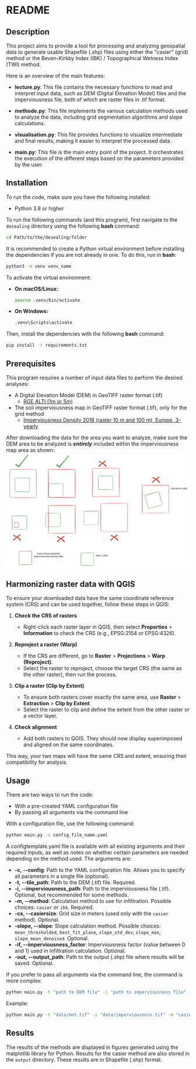 # README

## Description

This project aims to provide a tool for processing and analyzing geospatial data to generate usable Shapefile (.shp) files using either the "casier" (grid) method or the Beven-Kirkby Index (IBK) / Topographical Wetness Index (TWI) method.

Here is an overview of the main features:

- **lecture.py**: This file contains the necessary functions to read and interpret input data, such as DEM (Digital Elevation Model) files and the imperviousness file, both of which are raster files in .tif format.

- **methode.py**: This file implements the various calculation methods used to analyze the data, including grid segmentation algorithms and slope calculations.

- **visualisation.py**: This file provides functions to visualize intermediate and final results, making it easier to interpret the processed data.

- **main.py**: This file is the main entry point of the project. It orchestrates the execution of the different steps based on the parameters provided by the user.

## Installation

To run the code, make sure you have the following installed:
- Python 3.8 or higher

To run the following commands (and this program), first navigate to the `desealing` directory using the following **bash** command:
```bash
cd Path/to/the/desealing/folder
```

It is recommended to create a Python virtual environment before installing the dependencies if you are not already in one. To do this, run in **bash**:
```bash
python3 -m venv venv_name
```

To activate the virtual environment:

- **On macOS/Linux:**
    ```bash
    source .venv/bin/activate
    ```
- **On Windows:**
    ```cmd
    .venv\Scripts\activate
    ```

Then, install the dependencies with the following **bash** command:
```bash
pip install -r requirements.txt
```

## Prerequisites

This program requires a number of input data files to perform the desired analyses:
 - A Digital Elevation Model (DEM) in GeoTIFF raster format (.tif)
    - [RGE ALTI (1m or 5m)]([https://geoservices.ign.fr/bdalti](https://geoservices.ign.fr/rgealti))
 - The soil imperviousness map in GeoTIFF raster format (.tif), only for the grid method
    - [Imperviousness Density 2018 (raster 10 m and 100 m), Europe, 3-yearly](https://land.copernicus.eu/en/products/high-resolution-layer-imperviousness/imperviousness-density-2018#download)

After downloading the data for the area you want to analyze, make sure the DEM area to be analyzed is ***entirely*** included within the imperviousness map area as shown:
![alt text](img/image.png)

## Harmonizing raster data with QGIS

To ensure your downloaded data have the same coordinate reference system (CRS) and can be used together, follow these steps in QGIS:

1. **Check the CRS of rasters**  
    - Right-click each raster layer in QGIS, then select **Properties** > **Information** to check the CRS (e.g., EPSG:2154 or EPSG:4326).

2. **Reproject a raster (Warp)**  
    - If the CRS are different, go to **Raster** > **Projections** > **Warp (Reproject)**.
    - Select the raster to reproject, choose the target CRS (the same as the other raster), then run the process.

3. **Clip a raster (Clip by Extent)**  
    - To ensure both rasters cover exactly the same area, use **Raster** > **Extraction** > **Clip by Extent**.
    - Select the raster to clip and define the extent from the other raster or a vector layer.

4. **Check alignment**  
    - Add both rasters to QGIS. They should now display superimposed and aligned on the same coordinates.

This way, your two maps will have the same CRS and extent, ensuring their compatibility for analysis.

## Usage

There are two ways to run the code:
 - With a pre-created YAML configuration file
 - By passing all arguments via the command line

With a configuration file, use the following command:
```bash
python main.py -c config_file_name.yaml
```

A configtemplate.yaml file is available with all existing arguments and their required inputs, as well as notes on whether certain parameters are needed depending on the method used.
The arguments are:
- **-c, --config**: Path to the YAML configuration file. Allows you to specify all parameters in a single file (optional).
- **-t, --tile_path**: Path to the DEM (.tif) file. Required.
- **-i, --imperviousness_path**: Path to the imperviousness file (.tif). Optional, but recommended for some methods.
- **-m, --method**: Calculation method to use for infiltration. Possible choices: `casier` or `ibk`. Required.
- **-cs, --casiersize**: Grid size in meters (used only with the `casier` method). Optional.
- **-slope, --slope**: Slope calculation method. Possible choices: `mean_thresholded`, `best_fit_plane`, `slope_std_dev`, `slope_max`, `slope_mean_denoised`. Optional.
- **-if, --imperviousness_factor**: Imperviousness factor (value between 0 and 1) used in infiltration calculation. Optional.
- **-out, --output_path**: Path to the output (.shp) file where results will be saved. Optional.

If you prefer to pass all arguments via the command line, the command is more complex:
```bash
python main.py -t "path to DEM file" -i "path to imperviousness file" -m "method" -cs "grid size in meters" -slope "slope calculation method" -if "factor between 0 and 1 for imperviousness weight" -out "path to the folder to save the resulting .shp file"
```

Example:
```bash
python main.py -t "data/mnt.tif" -i "data/imperviousness.tif" -m "casier" -cs 10 -slope "best_fit_plane" -if 0.4 -out "./output"
```

## Results

The results of the methods are displayed in figures generated using the matplotlib library for Python.
Results for the casier method are also stored in the `output` directory. These results are in Shapefile (.shp) format.
